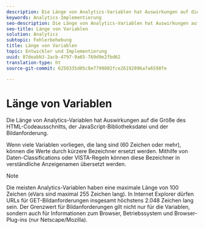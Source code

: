 ```yaml
---
description: Die Länge von Analytics-Variablen hat Auswirkungen auf die Größe des HTML-Codeausschnitts, der JavaScript-Bibliotheksdatei und der Bildanforderung.
keywords: Analytics-Implementierung
seo-description: Die Länge von Analytics-Variablen hat Auswirkungen auf die Größe des HTML-Codeausschnitts, der JavaScript-Bibliotheksdatei und der Bildanforderung.
seo-title: Länge von Variablen
solution: Analytics
subtopic: Fehlerbehebung
title: Länge von Variablen
topic: Entwickler und Implementierung
uuid: 87deabb3-2acb-4797-9a65-769d9e2fbd62
translation-type: ht
source-git-commit: 6250335d05c8e7799802fce26192896a7a6598fe

---
```



# Länge von Variablen

Die Länge von Analytics-Variablen hat Auswirkungen auf die Größe des HTML-Codeausschnitts, der JavaScript-Bibliotheksdatei und der Bildanforderung.

Wenn viele Variablen vorliegen, die lang sind (60 Zeichen oder mehr), können die Werte durch kürzere Bezeichner ersetzt werden. Mithilfe von Daten-Classifications oder VISTA-Regeln können diese Bezeichner in verständliche Anzeigenamen übersetzt werden.

>[!NOTE]
>
>Die meisten Analytics-Variablen haben eine maximale Länge von 100 Zeichen (eVars sind maximal 255 Zeichen lang). In Internet Explorer dürfen URLs für GET-Bildanforderungen insgesamt höchstens 2.048 Zeichen lang sein. Der Grenzwert für Bildanforderungen gilt nicht nur für die Variablen, sondern auch für Informationen zum Browser, Betriebssystem und Browser-Plug-ins (nur Netscape/Mozilla).

